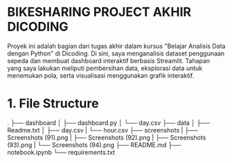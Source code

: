 # BIKESHARING PROJECT AKHIR DICODING

Proyek ini adalah bagian dari tugas akhir dalam kursus "Belajar Analisis Data dengan Python" di Dicoding. Di sini, saya menganalisis dataset penggunaan sepeda dan membuat dashboard interaktif berbasis Streamlit. Tahapan yang saya lakukan meliputi pembersihan data, eksplorasi data untuk menemukan pola, serta visualisasi menggunakan grafik interaktif.

# 1. File Structure
.
├── dashboard
│   ├── dashboard.py
│   └── day.csv
├── data
│   ├── Readme.txt
│   ├── day.csv
|   └── hour.csv
├── screenshots
|   ├── Screenshots (91).png
|   ├── Screenshots (92).png
|   ├── Screenshots (93).png
|   └── Screenshots (94).png
├── README.md
├── notebook.ipynb
└── requirements.txt
